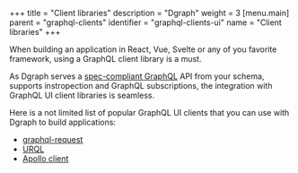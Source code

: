 +++
title = "Client libraries"
description = "Dgraph"
weight = 3
[menu.main]
    parent = "graphql-clients"
    identifier = "graphql-clients-ui"
    name = "Client libraries"
+++


When building an application in React, Vue, Svelte or any of you favorite framework, using a GraphQL client library is a must.

As Dgraph serves a [spec-compliant GraphQL](https://graphql.github.io/graphql-spec/June2018/) API from your schema, supports instropection and GraphQL subscriptions, the integration with GraphQL UI client libraries is seamless.

Here is a not limited list of popular GraphQL UI clients that you can use with Dgraph to build applications:
- [graphql-request](https://github.com/jasonkuhrt/graphql-request)
- [URQL](https://github.com/urql-graphql/urql)
- [Apollo client](https://github.com/apollographql/apollo-client)



